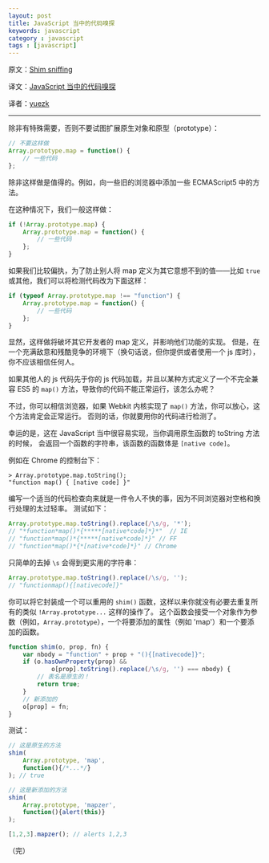 ```yaml
---
layout: post
title: JavaScript 当中的代码嗅探
keywords: javascript
category : javascript
tags : [javascript]
---
```


原文：[Shim sniffing](http://www.jspatterns.com/shim-sniffing/)

译文：[JavaScript 当中的代码嗅探](http://justjavac.com/javascript/2013/04/05/shim-sniffing-in-javascript.html)

译者：[yuezk](http://www.cnblogs.com/yuezk/)

----------------------------------------------------

除非有特殊需要，否则不要试图扩展原生对象和原型（prototype）：

```javascript
// 不要这样做
Array.prototype.map = function() {
	// 一些代码
};
```

除非这样做是值得的。例如，向一些旧的浏览器中添加一些 ECMAScript5 中的方法。

在这种情况下，我们一般这样做：

```javascript
if (!Array.prototype.map) {
	Array.prototype.map = function() {
		// 一些代码
	};
}
```

如果我们比较偏执，为了防止别人将 map 定义为其它意想不到的值——比如 `true` 或其他，我们可以将检测代码改为下面这样：

```javascript
if (typeof Array.prototype.map !== "function") {
	Array.prototype.map = function() {
		// 一些代码
	};
}
```

显然，这样做将破坏其它开发者的 map 定义，并影响他们功能的实现。
但是，在一个充满敌意和残酷竞争的环境下（换句话说，但你提供或者使用一个 js 库时），你不应该相信任何人。

如果其他人的 js 代码先于你的 js 代码加载，并且以某种方式定义了一个不完全兼容 ES5 的 `map()` 方法，导致你的代码不能正常运行，该怎么办呢？

不过，你可以相信浏览器，如果 Webkit 内核实现了 `map()` 方法，你可以放心，这个方法肯定会正常运行。
否则的话，你就要用你的代码进行检测了。

幸运的是，这在 JavaScript 当中很容易实现，当你调用原生函数的 toString 方法的时候，
会返回一个函数的字符串，该函数的函数体是 `[native code]`。

例如在 Chrome 的控制台下：

    > Array.prototype.map.toString();
    "function map() { [native code] }"

编写一个适当的代码检查向来就是一件令人不快的事，因为不同浏览器对空格和换行处理的太过轻率。
测试如下：

```javascript
Array.prototype.map.toString().replace(/\s/g, '*');
// "*function*map()*{*****[native*code]*}*"  // IE
// "function*map()*{*****[native*code]*}" // FF
// "function*map()*{*[native*code]*}" // Chrome
```

只简单的去掉 `\s` 会得到更实用的字符串：

```javascript
Array.prototype.map.toString().replace(/\s/g, '');
// "functionmap(){[nativecode]}"
```

你可以将它封装成一个可以重用的 `shim()` 函数，这样以来你就没有必要去重复所有的类似 `!Array.prototype...` 这样的操作了。
这个函数会接受一个对象作为参数（例如，`Array.prototype`），一个将要添加的属性（例如 'map'）和一个要添加的函数。

```javascript
function shim(o, prop, fn) {
	var nbody = "function" + prop + "(){[nativecode]}";
	if (o.hasOwnProperty(prop) && 
			o[prop].toString().replace(/\s/g, '') === nbody) {
		// 表名是原生的！ 
		return true;
	}
	// 新添加的 
	o[prop] = fn;
}
```

测试：

```javascript
// 这是原生的方法
shim(
	Array.prototype, 'map',
	function(){/*...*/}
); // true

// 这是新添加的方法
shim(
	Array.prototype, 'mapzer',
	function(){alert(this)}
);

[1,2,3].mapzer(); // alerts 1,2,3
```

（完）